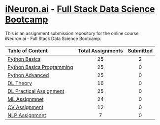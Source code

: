 # [iNeuron.ai](https://ineuron.ai/) - [Full Stack Data Science Bootcamp](https://learn.ineuron.ai/course/Full-Stack-Data-Science-Bootcamp/)
This is an assignment submission repository for the online course iNeuron.ai - Full Stack Data Science Bootcamp.

|Table of Content|Total Assignments|Submitted|
|:-----|:----:|:---:|
|[Python Basics](/Python%20Basics)|25|2|
|[Python Basics Programming](Python%20Basics%20Programming)|25|0|
|[Python Advanced](Python%20Advanced)|25|0|
|[DL Theory](DL%20Theory)|16|0|
|[DL Practical Assignment](DL%20Practical%20Assignment)|25|0|
|[ML Assignmnet](ML%20Assignmnet)|24|0|
|[CV Assignment](CV%20Assignment)|12|0|
|[NLP Assignmnet](NLP%20Assignmnet)|7|0|
